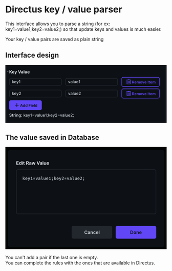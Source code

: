 # Directus key / value parser

This interface allows you to parse a string (for ex: key1=value1;key2=value2;) so that update keys and values is much easier.

Your key / value pairs are saved as plain string

## Interface design
![Interface Screenshot](screenshot.png)

## The value saved in Database
![screenshot2.png](screenshot2.png)

You can't add a pair if the last one is empty.  
You can complete the rules with the ones that are available in Directus.